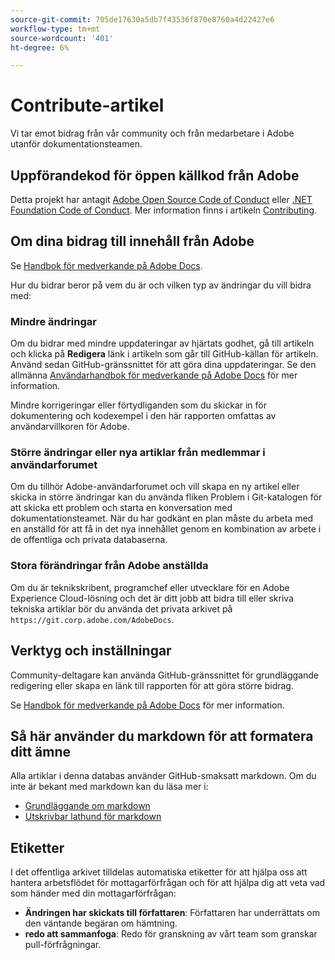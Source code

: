 ```yaml
---
source-git-commit: 705de17630a5db7f43536f870e8760a4d22427e6
workflow-type: tm+mt
source-wordcount: '401'
ht-degree: 6%

---
```

# Contribute-artikel

Vi tar emot bidrag från vår community och från medarbetare i Adobe utanför dokumentationsteamen.

## Uppförandekod för öppen källkod från Adobe

Detta projekt har antagit [Adobe Open Source Code of Conduct](code-of-conduct.md) eller [.NET Foundation Code of Conduct](https://dotnetfoundation.org/code-of-conduct). Mer information finns i artikeln [Contributing](contributing.md).

## Om dina bidrag till innehåll från Adobe

Se [Handbok för medverkande på Adobe Docs](https://experienceleague.adobe.com/docs/contributor/contributor-guide/introduction.html?lang=sv-SE).

Hur du bidrar beror på vem du är och vilken typ av ändringar du vill bidra med:

### Mindre ändringar

Om du bidrar med mindre uppdateringar av hjärtats godhet, gå till artikeln och klicka på **Redigera** länk i artikeln som går till GitHub-källan för artikeln. Använd sedan GitHub-gränssnittet för att göra dina uppdateringar. Se den allmänna [Användarhandbok för medverkande på Adobe Docs](https://experienceleague.adobe.com/docs/contributor/contributor-guide/introduction.html?lang=sv-SE) för mer information.

Mindre korrigeringar eller förtydliganden som du skickar in för dokumentering och kodexempel i den här rapporten omfattas av användarvillkoren för Adobe.

### Större ändringar eller nya artiklar från medlemmar i användarforumet

Om du tillhör Adobe-användarforumet och vill skapa en ny artikel eller skicka in större ändringar kan du använda fliken Problem i Git-katalogen för att skicka ett problem och starta en konversation med dokumentationsteamet. När du har godkänt en plan måste du arbeta med en anställd för att få in det nya innehållet genom en kombination av arbete i de offentliga och privata databaserna.

<!--
If you submit a pull request with significant changes to documentation and code examples, you'll see a message in the pull request asking you to submit an online contribution license agreement (CLA). We need you to complete the online form before we can review your pull request.
-->

### Stora förändringar från Adobe anställda

Om du är teknikskribent, programchef eller utvecklare för en Adobe Experience Cloud-lösning och det är ditt jobb att bidra till eller skriva tekniska artiklar bör du använda det privata arkivet på `https://git.corp.adobe.com/AdobeDocs`.

<!--Employees from other parts of the Adobe world should use the public repo for minor updates.-->

## Verktyg och inställningar

Community-deltagare kan använda GitHub-gränssnittet för grundläggande redigering eller skapa en länk till rapporten för att göra större bidrag.

Se [Handbok för medverkande på Adobe Docs](https://experienceleague.adobe.com/docs/contributor/contributor-guide/introduction.html?lang=sv-SE) för mer information.

## Så här använder du markdown för att formatera ditt ämne

Alla artiklar i denna databas använder GitHub-smaksatt markdown. Om du inte är bekant med markdown kan du läsa mer i:

* [Grundläggande om markdown](https://help.github.com/articles/getting-started-with-writing-and-formatting-on-github/)
* [Utskrivbar lathund för markdown](https://guides.github.com/pdfs/markdown-cheatsheet-online.pdf)

## Etiketter

I det offentliga arkivet tilldelas automatiska etiketter för att hjälpa oss att hantera arbetsflödet för mottagarförfrågan och för att hjälpa dig att veta vad som händer med din mottagarförfrågan:

* **Ändringen har skickats till författaren**: Författaren har underrättats om den väntande begäran om hämtning.
* **redo att sammanfoga**: Redo för granskning av vårt team som granskar pull-förfrågningar.
